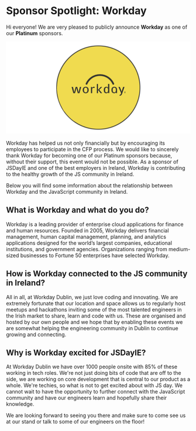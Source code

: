 # Sponsor Spotlight: Workday

Hi everyone! We are very pleased to publicly announce **Workday** as one of our **Platinum** sponsors.

![](/media/blog/blog_post_8.png)

Workday has helped us not only financially but by encouraging its employees to participate in the CFP process. We would like to sincerely thank Workday for becoming one of our Platinum sponsors because, without their support, this event would not be possible. As a sponsor of JSDayIE and one of the best employers in Ireland, Workday is contributing to the healthy growth of the JS community in Ireland.

Below you will find some imformation about the relationship between Workday and the JavaScript community in Ireland.

## What is Workday and what do you do?

Workday is a leading provider of enterprise cloud applications for finance and human resources. Founded in 2005, Workday delivers financial management, human capital management, planning, and analytics applications designed for the world’s largest companies, educational institutions, and government agencies. Organizations ranging from medium-sized businesses to Fortune 50 enterprises have selected Workday.

## How is Workday connected to the JS community in Ireland?

All in all, at Workday Dublin, we just love coding and innovating. We are extremely fortunate that our location and space allows us to regularly host meetups and hackathons inviting some of the most talented engineers in the Irish market to share, learn and code with us. These are organised and hosted by our own people and we hope that by enabling these events we are somewhat helping the engineering community in Dublin to continue growing and connecting.

## Why is Workday excited for JSDayIE?

At Workday Dublin we have over 1000 people onsite with 85% of these working in tech roles. We're not just doing bits of code that are off to the side, we are working on core development that is central to our product as a whole. We're techies, so what is not to get excited about with JS day. We cannot wait to have the opportunity to further connect with the JavaScript community and have our engineers learn and hopefully share their knowledge.

We are looking forward to seeing you there and make sure to come see us at our stand or talk to some of our engineers on the floor!
